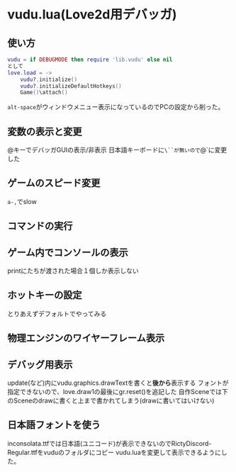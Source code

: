 # vudu.lua(Love2d用デバッガ)

## 使い方

```yuecode.lua
vudu = if DEBUGMODE then require 'lib.vudu' else nil
として
love.load = ->
	vudu?.initialize()
	vudu?.initializeDefaultHotkeys()
	Game()\attach()
```

`alt-space`がウィンドウメニュー表示になっているのでPCの設定から削った。

## 変数の表示と変更

@キーでデバッガGUIの表示/非表示
日本語キーボードに`\``が無いので`@`に変更した

## ゲームのスピード変更

`a-,`でslow

## コマンドの実行

## ゲーム内でコンソールの表示

printにたちが渡された場合１個しか表示しない

## ホットキーの設定

とりあえずデフォルトでやってみる

## 物理エンジンのワイヤーフレーム表示

## デバッグ用表示

update(など)内にvudu.graphics.drawTextを書くと**後から**表示する
フォントが指定できないので、love.draw1の最後にgr.reset()を追記した
自作Sceneでは下のSceneのdrawに書くと上まで書かれてしまう(drawに書いてはいけない)

## 日本語フォントを使う

inconsolata.ttfでは日本語(ユニコード)が表示できないのでRictyDiscord-Regular.ttfをvuduのフォルダにコピー
vudu.luaを変更して表示できるようにした。

